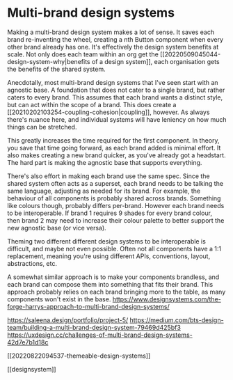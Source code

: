 # Multi-brand design systems

Making a multi-brand design system makes a lot of sense. It saves each brand re-inventing the wheel, creating a nth Button component when every other brand already has one. It's effectively the design system benefits at scale. Not only does each team within an org get the [[20220509045044-design-system-why|benefits of a design system]], each organisation gets the benefits of the shared system.

Anecdotally, most multi-brand design systems that I've seen start with an agnostic base. A foundation that does not cater to a single brand, but rather caters to every brand. This assumes that each brand wants a distinct style, but can act within the scope of a brand. This does create a [[20210202103254-coupling-cohesion|coupling]], however. As always there's nuance here, and individual systems will have leniency on how much things can be stretched.

This greatly increases the time required for the first component. In theory, you save that time going forward, as each brand added is minimal effort. It also makes creating a new brand quicker, as you've already got a headstart. The hard part is making the agnostic base that supports everything.

There's also effort in making each brand use the same spec. Since the shared system often acts as a superset, each brand needs to be talking the same language, adjusting as needed for its brand. For example, the behaviour of all components is probably shared across brands. Something like colours though, probably differs per-brand. However each brand needs to be interoperable. If brand 1 requires 9 shades for every brand colour, then brand 2 may need to increase their colour palette to better support the new agnostic base (or vice versa).

Theming two different different design systems to be interoperable is difficult, and maybe not even possible. Often not all components have a 1:1 replacement, meaning you're using different APIs, conventions, layout, abstractions, etc.

A somewhat similar approach is to make your components brandless, and each brand can compose them into something that fits their brand. This approach probably relies on each brand bringing more to the table, as many components won't exist in the base. https://www.designsystems.com/the-forge-harrys-approach-to-multi-brand-design-systems/

https://saleena.design/portfolio/project-5/
https://medium.com/bts-design-team/building-a-multi-brand-design-system-79469d425bf3
https://uxdesign.cc/challenges-of-multi-brand-design-systems-42d7e7b1d18c

[[20220822094537-themeable-design-systems]]

[[designsystem]]